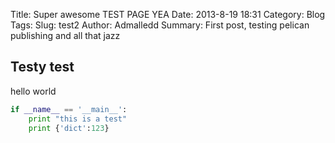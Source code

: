 Title: Super awesome TEST PAGE YEA
Date: 2013-8-19 18:31
Category: Blog
Tags: 
Slug: test2
Author: Admalledd
Summary: First post, testing pelican publishing and all that jazz

**Testy test**
--------

hello world

~~~~python
if __name__ == '__main__':
    print "this is a test"
    print {'dict':123}
~~~~